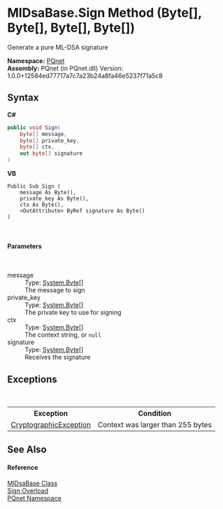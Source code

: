 # MlDsaBase.Sign Method (Byte[], Byte[], Byte[], Byte[])
 

Generate a pure ML-DSA signature

**Namespace:**&nbsp;<a href="fc4f881f-e121-9cf0-ed49-65bf6b5a005d.md">PQnet</a><br />**Assembly:**&nbsp;PQnet (in PQnet.dll) Version: 1.0.0+12584ed77717a7c7a23b24a8fa46e5237f71a5c8

## Syntax

**C#**<br />
``` C#
public void Sign(
	byte[] message,
	byte[] private_key,
	byte[] ctx,
	out byte[] signature
)
```

**VB**<br />
``` VB
Public Sub Sign ( 
	message As Byte(),
	private_key As Byte(),
	ctx As Byte(),
	<OutAttribute> ByRef signature As Byte()
)
```

<br />

#### Parameters
&nbsp;<dl><dt>message</dt><dd>Type: <a href="https://docs.microsoft.com/dotnet/api/system.byte" target="_blank" rel="noopener noreferrer">System.Byte</a>[]<br />The message to sign</dd><dt>private_key</dt><dd>Type: <a href="https://docs.microsoft.com/dotnet/api/system.byte" target="_blank" rel="noopener noreferrer">System.Byte</a>[]<br />The private key to use for signing</dd><dt>ctx</dt><dd>Type: <a href="https://docs.microsoft.com/dotnet/api/system.byte" target="_blank" rel="noopener noreferrer">System.Byte</a>[]<br />The context string, or `null`</dd><dt>signature</dt><dd>Type: <a href="https://docs.microsoft.com/dotnet/api/system.byte" target="_blank" rel="noopener noreferrer">System.Byte</a>[]<br />Receives the signature</dd></dl>

## Exceptions
&nbsp;<table><tr><th>Exception</th><th>Condition</th></tr><tr><td><a href="https://docs.microsoft.com/dotnet/api/system.security.cryptography.cryptographicexception" target="_blank" rel="noopener noreferrer">CryptographicException</a></td><td>Context was larger than 255 bytes</td></tr></table>

## See Also


#### Reference
<a href="5ed363d7-73b0-22b5-bdb5-93527a8de811.md">MlDsaBase Class</a><br /><a href="3065c04a-9957-95d3-0c85-881e8bd09a02.md">Sign Overload</a><br /><a href="fc4f881f-e121-9cf0-ed49-65bf6b5a005d.md">PQnet Namespace</a><br />
